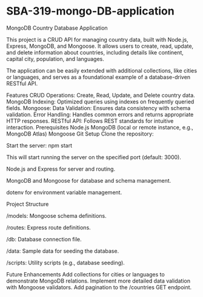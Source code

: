 # SBA-319-mongo-DB-application
MongoDB Country Database Application

This project is a CRUD API for managing country data, built with Node.js, Express, MongoDB, and Mongoose. It allows users to create, read, update, and delete information about countries, including details like continent, capital city, population, and languages.

The application can be easily extended with additional collections, like cities or languages, and serves as a foundational example of a database-driven RESTful API.

Features
CRUD Operations: Create, Read, Update, and Delete country data.
MongoDB Indexing: Optimized queries using indexes on frequently queried fields.
Mongoose:
Data Validation: Ensures data consistency with schema validation.
Error Handling: Handles common errors and returns appropriate HTTP responses.
RESTful API: Follows REST standards for intuitive interaction.
Prerequisites
Node.js 
MongoDB (local or remote instance, e.g., MongoDB Atlas)
Mongoose
Git
Setup
Clone the repository:


Start the server: npm start

This will start running the server on the specified port (default: 3000).

Node.js and Express for server and routing.

MongoDB and Mongoose for database and schema management.

dotenv for environment variable management.

Project Structure

/models: Mongoose schema definitions.

/routes: Express route definitions.

/db: Database connection file.

/data: Sample data for seeding the database.

/scripts: Utility scripts (e.g., database seeding).

Future Enhancements
Add collections for cities or languages to demonstrate MongoDB relations.
Implement more detailed data validation with Mongoose validators.
Add pagination to the /countries GET endpoint.
